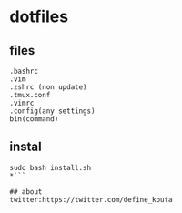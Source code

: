 # dotfiles

## files

````
.bashrc
.vim
.zshrc (non update)
.tmux.conf
.vimrc
.config(any settings)
bin(command)
````

## instal

```
sudo bash install.sh
*```

## about
twitter:https://twitter.com/define_kouta
